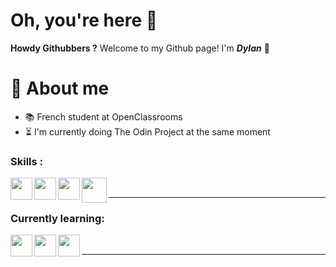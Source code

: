 # Oh, you're here 👀
**Howdy Githubbers ?** Welcome to my Github page! I'm *__Dylan__* 👋 <br />

# 📖 **About me**
* 📚 French student at OpenClassrooms
* ⏳ I'm currently doing The Odin Project at the same moment

### Skills :
<img align="left" width="35px" src="https://cdn.jsdelivr.net/gh/devicons/devicon/icons/html5/html5-original.svg" />
<img align="left" width="35px" src="https://cdn.jsdelivr.net/gh/devicons/devicon/icons/css3/css3-original.svg" />
<img align="left" width="35px" src="https://cdn.jsdelivr.net/gh/devicons/devicon/icons/sass/sass-original.svg" />
<img align="left" width="40px" src="https://cdn.jsdelivr.net/gh/devicons/devicon/icons/tailwindcss/tailwindcss-plain.svg" />
<br />

---
### Currently learning:
<img align="left" width="35px" src="https://cdn.jsdelivr.net/gh/devicons/devicon/icons/javascript/javascript-original.svg" />        
<img align="left" width="35px" src="https://cdn.jsdelivr.net/gh/devicons/devicon/icons/mongodb/mongodb-original-wordmark.svg" />
<img align="left" width="35px" src="https://cdn.jsdelivr.net/gh/devicons/devicon/icons/react/react-original-wordmark.svg" />
<br />   

---
